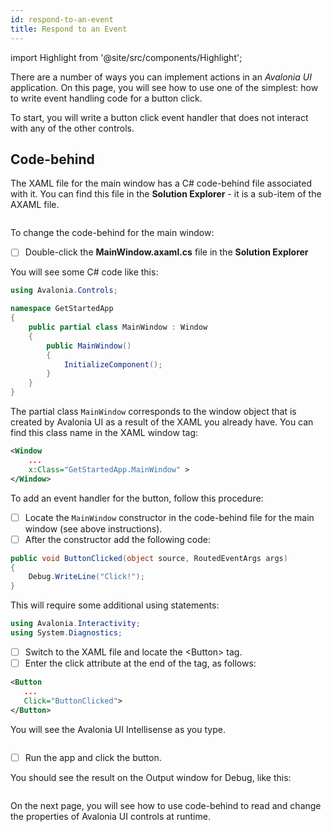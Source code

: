 ```yaml
---
id: respond-to-an-event
title: Respond to an Event
---
```


import Highlight from '@site/src/components/Highlight';

There are a number of ways you can implement actions in an _Avalonia UI_ application. On this page, you will see how to use one of the simplest: how to write event handling code for a button click.

To start, you will write a button click event handler that does not interact with any of the other controls.

## Code-behind

The XAML file for the main window has a C# code-behind file associated with it. You can find this file in the <Highlight color="#25c2a0">**Solution Explorer**</Highlight> - it is a sub-item of the AXAML file.

<div style={{textAlign: 'center'}}>
    <img src="/img/get-started/respond-to-an-event/image (59).png" alt="" />
</div>

To change the code-behind for the main window:

* [ ] Double-click the <Highlight color="#25c2a0">**MainWindow.axaml.cs**</Highlight> file in the <Highlight color="#25c2a0">**Solution Explorer**</Highlight>

You will see some C# code like this:

```csharp
using Avalonia.Controls;

namespace GetStartedApp
{
    public partial class MainWindow : Window
    {
        public MainWindow()
        {
            InitializeComponent();
        }
    }
}
```


The partial class `MainWindow` corresponds to the window object that is created by Avalonia UI as a result of the XAML you already have. You can find this class name in the XAML window tag:

```xml
<Window 
    ...
    x:Class="GetStartedApp.MainWindow" >
</Window>
```

To add an event handler for the button, follow this procedure:

* [ ] Locate the  `MainWindow` constructor in the code-behind file for the main window (see above instructions).
* [ ] After the constructor add the following code:

```csharp
public void ButtonClicked(object source, RoutedEventArgs args)
{
    Debug.WriteLine("Click!");
}
```

This will require some additional using statements:

```cs
using Avalonia.Interactivity;
using System.Diagnostics;
```

* [ ] Switch to the XAML file and locate the &#60;Button&#62; tag.
* [ ] Enter the click attribute at the end of the tag, as follows:

```xml
<Button
   ...
   Click="ButtonClicked">
</Button>
```

You will see the Avalonia UI Intellisense as you type.

<div style={{textAlign: 'center'}}>
    <img src="/img/get-started/respond-to-an-event/image (25) (2).png" alt="" />
</div>

* [ ] Run the app and click the button.

You should see the result on the Output window for Debug, like this:

<div style={{textAlign: 'center'}}>
    <img src="/img/get-started/respond-to-an-event/image (54).png" alt="" />
</div>

On the next page, you will see how to use code-behind to read and change the properties of Avalonia UI controls at runtime.
